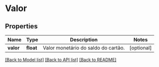 # Valor

## Properties
Name | Type | Description | Notes
------------ | ------------- | ------------- | -------------
**valor** | **float** | Valor monetário do saldo do cartão. | [optional] 

[[Back to Model list]](../README.md#documentation-for-models) [[Back to API list]](../README.md#documentation-for-api-endpoints) [[Back to README]](../README.md)


